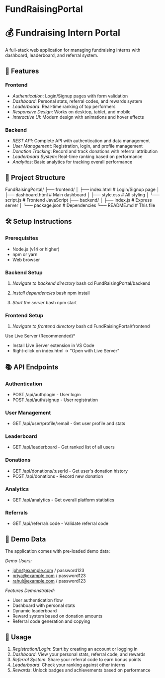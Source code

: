 # FundRaisingPortal


# 💰 Fundraising Intern Portal

A full-stack web application for managing fundraising interns with dashboard, leaderboard, and referral system.


## 🚀 Features

### Frontend
- *Authentication*: Login/Signup pages with form validation
- *Dashboard*: Personal stats, referral codes, and rewards system
- *Leaderboard*: Real-time ranking of top performers
- *Responsive Design*: Works on desktop, tablet, and mobile
- *Interactive UI*: Modern design with animations and hover effects

### Backend
- *REST API*: Complete API with authentication and data management
- *User Management*: Registration, login, and profile management
- *Donation Tracking*: Record and track donations with referral attribution
- *Leaderboard System*: Real-time ranking based on performance
- *Analytics*: Basic analytics for tracking overall performance


## 📁 Project Structure


FundRaisingPortal/
├── frontend/
│   ├── index.html          # Login/Signup page
│   ├── dashboard.html      # Main dashboard
│   ├── style.css          # All styling
│   └── script.js          # Frontend JavaScript
├── backend/
│   ├── index.js           # Express server
│   └── package.json       # Dependencies
└── README.md             # This file


## 🛠 Setup Instructions

### Prerequisites
- Node.js (v14 or higher)
- npm or yarn
- Web browser

### Backend Setup

1. *Navigate to backend directory*
bash
cd FundRaisingPortal/backend


2. *Install dependencies*
bash
npm install


3. *Start the server*
bash
npm start


### Frontend Setup

1. *Navigate to frontend directory*
bash
cd FundRaisingPortal/frontend

 Use Live Server (Recommended)*
   - Install Live Server extension in VS Code
   - Right-click on index.html → "Open with Live Server"


## 📚 API Endpoints

### Authentication
- POST /api/auth/login - User login
- POST /api/auth/signup - User registration

### User Management
- GET /api/user/profile/:email - Get user profile and stats

### Leaderboard
- GET /api/leaderboard - Get ranked list of all users

### Donations
- GET /api/donations/:userId - Get user's donation history
- POST /api/donations - Record new donation

### Analytics
- GET /api/analytics - Get overall platform statistics

### Referrals
- GET /api/referral/:code - Validate referral code


## 🧪 Demo Data

The application comes with pre-loaded demo data:

*Demo Users:*
- john@example.com / password123
- priya@example.com / password123  
- rahul@example.com / password123

*Features Demonstrated:*
- User authentication flow
- Dashboard with personal stats
- Dynamic leaderboard
- Reward system based on donation amounts
- Referral code generation and copying

## 🎯 Usage

1. *Registration/Login*: Start by creating an account or logging in
2. *Dashboard*: View your personal stats, referral code, and rewards
3. *Referral System*: Share your referral code to earn bonus points
4. *Leaderboard*: Check your ranking against other interns
5. *Rewards*: Unlock badges and achievements based on performance
